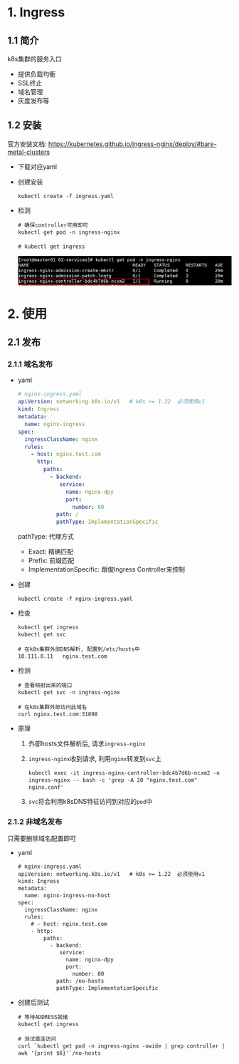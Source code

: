 # 1. Ingress

## 1.1 简介

k8s集群的服务入口

* 提供负载均衡
* SSL终止
* 域名管理
* 灰度发布等

## 1.2 安装

官方安装文档: https://kubernetes.github.io/ingress-nginx/deploy/#bare-metal-clusters

* 下载对应yaml

* 创建安装

  ```shell
  kubectl create -f ingress.yaml
  ```

* 检测

  ```shell
  # 确保controller可用即可
  kubectl get pod -n ingress-nginx
  
  # kubectl get ingress
  ```

  ![image-20221220222415584](.image/05-Ingress/image-20221220222415584.png)

# 2. 使用

## 2.1 发布

### 2.1.1 域名发布

* yaml

  ```yaml
  # nginx-ingress.yaml
  apiVersion: networking.k8s.io/v1   # k8s >= 1.22  必须使用v1
  kind: Ingress
  metadata:
    name: nginx-ingress
  spec:
    ingressClassName: nginx
    rules:
      - host: nginx.test.com
        http:
          paths:
            - backend:
               service:
                 name: nginx-dpy
                 port:
                   number: 80
              path: /
              pathType: ImplementationSpecific
  ```
  pathType: 代理方式

  * Exact: 精确匹配
  * Prefix: 前缀匹配
  * ImplementationSpecific: 跟俊Ingress Controller来控制

* 创建

  ```shell
  kubectl create -f nginx-ingress.yaml
  ```

* 检查

  ```shell
  kubectl get ingress
  kubectl get svc
  
  # 在k8s集群外部DNS解析, 配置到/etc/hosts中
  10.111.0.11	nginx.test.com
  ```

* 检测

  ```shell
  # 查看映射出来的端口
  kubectl get svc -n ingress-nginx
  
  # 在k8s集群外部访问此域名
  curl nginx.test.com:31898
  ```

* 原理

  1. 外部hosts文件解析后, 请求`ingress-nginx`

  2. `ingress-nginx`收到请求, 利用`nginx`转发到`svc`上

     ```shell
     kubectl exec -it ingress-nginx-controller-bdc4b7d6b-ncxm2 -n ingress-nginx -- bash -c 'grep -A 20 "nginx.test.com" nginx.conf'
     ```

  3. `svc`将会利用k8sDNS特征访问到对应的`pod`中

### 2.1.2 非域名发布

只需要删除域名配置即可

* yaml

  ```shell
  # nginx-ingress.yaml
  apiVersion: networking.k8s.io/v1   # k8s >= 1.22  必须使用v1
  kind: Ingress
  metadata:
    name: nginx-ingress-no-host
  spec:
    ingressClassName: nginx
    rules:
      # - host: nginx.test.com
      - http:
          paths:
            - backend:
               service:
                 name: nginx-dpy
                 port:
                   number: 80
              path: /no-hosts
              pathType: ImplementationSpecific
  ```

* 创建后测试

  ```shell
  # 等待ADDRESS就绪
  kubectl get ingress
  
  # 测试直连访问
  curl `kubectl get pod -n ingress-nginx -owide | grep controller | awk '{print $6}'`/no-hosts
  ```

  

